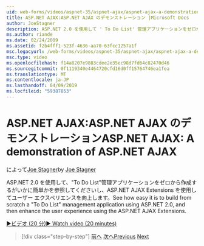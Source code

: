 ```yaml
---
uid: web-forms/videos/aspnet-35/aspnet-ajax/aspnet-ajax-a-demonstration-of-aspnet-ajax
title: ASP.NET AJAX:ASP.NET AJAX のデモンストレーション |Microsoft Docs
author: JoeStagner
description: ASP.NET 2.0 を使用して ' To Do List' 管理アプリケーションをゼロから構築するがいかに簡単かを参照してくださいし、し、ASP.NET AJAX を使用してユーザー エクスペリエンスを向上してください.
ms.author: riande
ms.date: 02/24/2009
ms.assetid: f2b4fff1-523f-4636-aa70-63fcc1257a1f
msc.legacyurl: /web-forms/videos/aspnet-35/aspnet-ajax/aspnet-ajax-a-demonstration-of-aspnet-ajax
msc.type: video
ms.openlocfilehash: f14a8207e9883cdee2e35ec98d7fd64c82470d46
ms.sourcegitcommit: 0f1119340e4464720cfd16d0ff15764746ea1fea
ms.translationtype: MT
ms.contentlocale: ja-JP
ms.lasthandoff: 04/09/2019
ms.locfileid: "59387853"
---
```

# <a name="aspnet-ajax-a-demonstration-of-aspnet-ajax"></a><span data-ttu-id="cbca2-103">ASP.NET AJAX:ASP.NET AJAX のデモンストレーション</span><span class="sxs-lookup"><span data-stu-id="cbca2-103">ASP.NET AJAX: A demonstration of ASP.NET AJAX</span></span>

<span data-ttu-id="cbca2-104">によって[Joe Stagner](https://github.com/JoeStagner)</span><span class="sxs-lookup"><span data-stu-id="cbca2-104">by [Joe Stagner](https://github.com/JoeStagner)</span></span>

<span data-ttu-id="cbca2-105">ASP.NET 2.0 を使用して、"To Do List"管理アプリケーションをゼロから作成するがいかに簡単かを参照してくださいし、ASP.NET AJAX Extensions を使用してユーザー エクスペリエンスを向上します。</span><span class="sxs-lookup"><span data-stu-id="cbca2-105">See how easy it is to build from scratch a "To Do List" management application using ASP.NET 2.0, and then enhance the user experience using the ASP.NET AJAX Extensions.</span></span>

[<span data-ttu-id="cbca2-106">&#9654;ビデオ (20 分)</span><span class="sxs-lookup"><span data-stu-id="cbca2-106">&#9654; Watch video (20 minutes)</span></span>](https://channel9.msdn.com/Blogs/ASP-NET-Site-Videos/aspnet-ajax-a-demonstration-of-aspnet-ajax)

> [!div class="step-by-step"]
> <span data-ttu-id="cbca2-107">[前へ](creating-and-using-an-ajax-enabled-web-service-in-a-web-site.md)
> [次へ](adonet-data-services-with-aspnet-ajax-support.md)</span><span class="sxs-lookup"><span data-stu-id="cbca2-107">[Previous](creating-and-using-an-ajax-enabled-web-service-in-a-web-site.md)
[Next](adonet-data-services-with-aspnet-ajax-support.md)</span></span>
